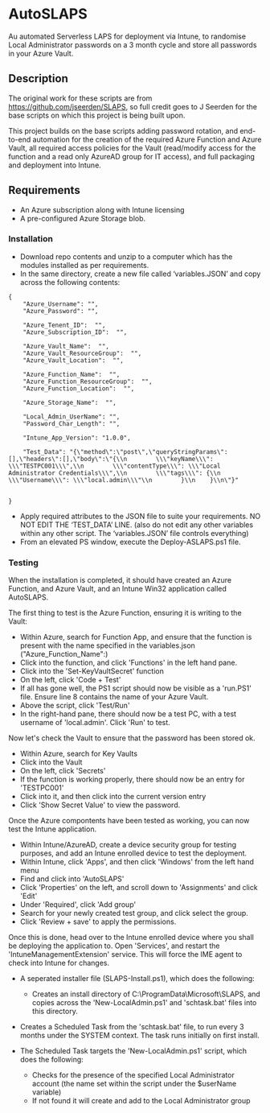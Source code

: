 
# AutoSLAPS

Au automated Serverless LAPS for deployment via Intune, to randomise Local Administrator passwords on a 3 month cycle and store all passwords in your Azure Vault.

## Description

The original work for these scripts are from https://github.com/jseerden/SLAPS, so full credit goes to J Seerden for the base scripts on which this project is being built upon.

This project builds on the base scripts adding password rotation, and end-to-end automation for the creation of the required Azure Function and Azure Vault, all required access policies for the Vault (read/modify access for the function and a read only AzureAD group for IT access), and full packaging and deployment into Intune.


## Requirements

* An Azure subscription along with Intune licensing
* A pre-configured Azure Storage blob.


### Installation

* Download repo contents and unzip to a computer which has the modules installed as per requirements.
* In the same directory, create a new file called ‘variables.JSON’ and copy across the following contents:

```
{
    "Azure_Username": "",
    "Azure_Password": "",
    
    "Azure_Tenent_ID":  "",
    "Azure_Subscription_ID":  "",

    "Azure_Vault_Name":  "",
    "Azure_Vault_ResourceGroup":  "",
    "Azure_Vault_Location":  "",

    "Azure_Function_Name":  "",
    "Azure_Function_ResourceGroup":  "",
    "Azure_Function_Location":  "",

    "Azure_Storage_Name":  "",

    "Local_Admin_UserName": "",
    "Password_Char_Length": "",

    "Intune_App_Version": "1.0.0",

    "Test_Data": "{\"method\":\"post\",\"queryStringParams\":[],\"headers\":[],\"body\":\"{\\n        \\\"keyName\\\": \\\"TESTPC001\\\",\\n        \\\"contentType\\\": \\\"Local Administrator Credentials\\\",\\n        \\\"tags\\\": {\\n            \\\"Username\\\": \\\"local.admin\\\"\\n        }\\n    }\\n\"}"


}

```

* Apply required attributes to the JSON file to suite your requirements. NO NOT EDIT THE ‘TEST_DATA’ LINE. (also do not edit any other variables within any other script. The ‘variables.JSON’ file controls everything)
* From an elevated PS window, execute the Deploy-ASLAPS.ps1 file.


### Testing

When the installation is completed, it should have created an Azure Function, and Azure Vault, and an Intune Win32 application called AutoSLAPS.

The first thing to test is the Azure Function, ensuring it is writing to the Vault:

* Within Azure, search for Function App, and ensure that the function is present with the name specified in the variables.json ("Azure_Function_Name":)
* Click into the function, and click 'Functions' in the left hand pane.
* Click into the 'Set-KeyVaultSecret' function
* On the left, click 'Code + Test'
* If all has gone well, the PS1 script should now be visible as a 'run.PS1' file. Ensure line 8 contains the name of your Azure Vault.
* Above the script, click 'Test/Run'
* In the right-hand pane, there should now be a test PC, with a test username of 'local.admin'. Click 'Run' to test.

Now let's check the Vault to ensure that the password has been stored ok.

* Within Azure, search for Key Vaults
* Click into the Vault
* On the left, click 'Secrets'
* If the function is working properly, there should now be an entry for 'TESTPC001'
* Click into it, and then click into the current version entry
* Click 'Show Secret Value' to view the password.

Once the Azure compontents have been tested as working, you can now test the Intune application.

* Within Intune/AzureAD, create a device security group for testing purposes, and add an Intune enrolled device to test the deployment.
* Within Intune, click 'Apps', and then click 'Windows' from the left hand menu
* Find and click into 'AutoSLAPS'
* Click 'Properties' on the left, and scroll down to 'Assignments' and click 'Edit'
* Under 'Required', click 'Add group'
* Search for your newly created test group, and click select the group.
* Click 'Review + save' to apply the permissions.

Once this is done, head over to the Intune enrolled device where you shall be deploying the application to. Open 'Services', and restart the 'IntuneManagementExtension' service. This will force the IME agent to check into Intune for changes.




* A seperated installer file (SLAPS-Install.ps1), which does the following:
    - Creates an install directory of C:\ProgramData\Microsoft\SLAPS, and copies across the 'New-LocalAdmin.ps1' and 'schtask.bat' files into this directory.

* Creates a Scheduled Task from the 'schtask.bat' file, to run every 3 months under the SYSTEM context. The task runs initially on first install.

* The Scheduled Task targets the 'New-LocalAdmin.ps1' script, which does the following:
    - Checks for the presence of the specified Local Administrator account (the name set within the script under the $userName variable)
    - If not found it will create and add to the Local Administrator group




